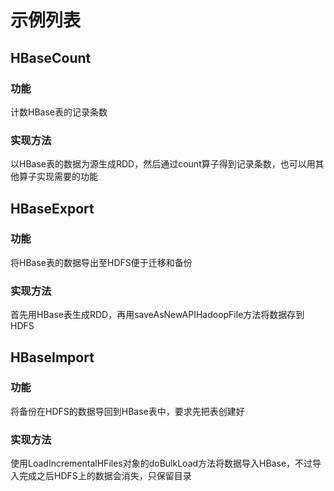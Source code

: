 # 示例列表

## HBaseCount

### 功能
计数HBase表的记录条数

### 实现方法
以HBase表的数据为源生成RDD，然后通过count算子得到记录条数，也可以用其他算子实现需要的功能


## HBaseExport
### 功能
将HBase表的数据导出至HDFS便于迁移和备份
### 实现方法
首先用HBase表生成RDD，再用saveAsNewAPIHadoopFile方法将数据存到HDFS

## HBaseImport
### 功能
将备份在HDFS的数据导回到HBase表中，要求先把表创建好
### 实现方法
使用LoadIncrementalHFiles对象的doBulkLoad方法将数据导入HBase，不过导入完成之后HDFS上的数据会消失，只保留目录

